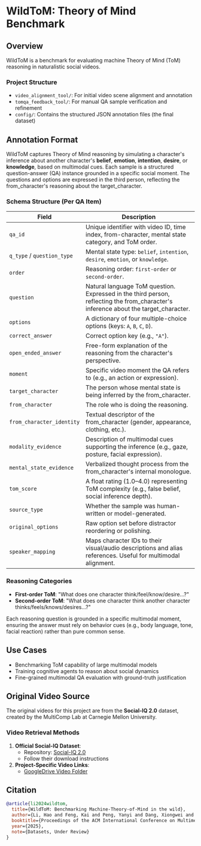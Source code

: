 # WildToM: Theory of Mind Benchmark

## Overview
WildToM is a benchmark for evaluating machine Theory of Mind (ToM) reasoning in naturalistic social videos.

### Project Structure
- `video_alignment_tool/`: For initial video scene alignment and annotation
- `tomqa_feedback_tool/`: For manual QA sample verification and refinement
- `config/`: Contains the structured JSON annotation files (the final dataset)

## Annotation Format
WildToM captures Theory of Mind reasoning by simulating a character's inference about another character's **belief**, **emotion**, **intention**, **desire**, or **knowledge**, based on multimodal cues. Each sample is a structured question-answer (QA) instance grounded in a specific social moment. The questions and options are expressed in the third person, reflecting the from_character's reasoning about the target_character.

### Schema Structure (Per QA Item)
| Field                   | Description                                                                                  |
|-------------------------|----------------------------------------------------------------------------------------------|
| `qa_id`                 | Unique identifier with video ID, time index, from-character, mental state category, and ToM order. |
| `q_type` / `question_type` | Mental state type: `belief`, `intention`, `desire`, `emotion`, or `knowledge`.           |
| `order`                 | Reasoning order: `first-order`  or `second-order`.               |
| `question`              | Natural language ToM question. Expressed in the third person, reflecting the from_character's inference about the target_character.            |
| `options`               | A dictionary of four multiple-choice options (keys: `A`, `B`, `C`, `D`).                    |
| `correct_answer`        | Correct option key (e.g., `"A"`).                                                           |
| `open_ended_answer`     | Free-form explanation of the reasoning from the character's perspective.                     |
| `moment`                | Specific video moment the QA refers to (e.g., an action or expression).                     |
| `target_character`      | The person whose mental state is being inferred by the from_character.                                             |
| `from_character`        | The role who is doing the reasoning.                      |
| `from_character_identity` | Textual descriptor of the from_character (gender, appearance, clothing, etc.).             |
| `modality_evidence`     | Description of multimodal cues supporting the inference (e.g., gaze, posture, facial expression). |
| `mental_state_evidence` | Verbalized thought process from the from_character's internal monologue.                     |
| `tom_score`             | A float rating (1.0–4.0) representing ToM complexity (e.g., false belief, social inference depth). |
| `source_type`           | Whether the sample was human-written or model-generated.                                     |
| `original_options`      | Raw option set before distractor reordering or polishing.                                   |
| `speaker_mapping`       | Maps character IDs to their visual/audio descriptions and alias references. Useful for multimodal alignment. |

### Reasoning Categories
- **First-order ToM**: "What does one character think/feel/know/desire…?"
- **Second-order ToM**: "What does one character think another character thinks/feels/knows/desires…?"

Each reasoning question is grounded in a specific multimodal moment, ensuring the answer must rely on behavior cues (e.g., body language, tone, facial reaction) rather than pure common sense.

## Use Cases
- Benchmarking ToM capability of large multimodal models
- Training cognitive agents to reason about social dynamics
- Fine-grained multimodal QA evaluation with ground-truth justification

## Original Video Source
The original videos for this project are from the **Social-IQ 2.0** dataset, created by the MultiComp Lab at Carnegie Mellon University.

### Video Retrieval Methods
1. **Official Social-IQ Dataset**:
   - Repository: [Social-IQ 2.0](https://github.com/cmu-multicomp-lab/social-iq-2.0)
   - Follow their download instructions
2. **Project-Specific Video Links**:
   - [GoogleDrive Video Folder](https://drive.google.com/drive/folders/1RVZ1ZtdHi9Ob2nRFjtXdF3bWHXH3gUMs?usp=sharing)

## Citation
```bibtex
@article{li2024wildtom,
  title={WildToM: Benchmarking Machine-Theory-of-Mind in the wild},
  author={Li, Hao and Feng, Kai and Peng, Yanyi and Dang, Xiongwei and Yang, Zhengwei and Hu, Zechao and Fei, Hao and Wang, Zheng},
  booktitle={Proceedings of the ACM International Conference on Multimedia},
  year={2025},
  note={Datasets, Under Review}
}
```
